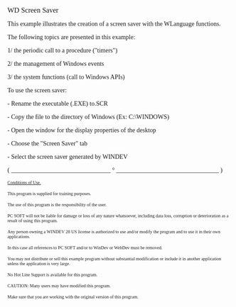   
<span style="font-family:Arial sans-serif;font-size:16px;">WD Screen Saver</span>

  
<span style="font-family:Arial sans-serif;font-size:14px;">This example illustrates the creation of a screen saver with the WLanguage functions.</span>

<span style="font-family:Arial sans-serif;font-size:14px;">The following topics are presented in this example:</span>

<span style="font-family:Arial sans-serif;font-size:14px;">1/ the periodic call to a procedure ("timers")</span>

<span style="font-family:Arial sans-serif;font-size:14px;">2/ the management of Windows events </span>

<span style="font-family:Arial sans-serif;font-size:14px;">3/ the system functions (call to Windows APIs)</span>

<span style="font-family:Arial sans-serif;font-size:14px;">To use the screen saver:</span>

<span style="font-family:Arial sans-serif;font-size:14px;">- Rename the executable (.EXE) to.SCR</span>

<span style="font-family:Arial sans-serif;font-size:14px;">- Copy the file to the directory of Windows (Ex: C:\\WINDOWS)</span>

<span style="font-family:Arial sans-serif;font-size:14px;">- Open the window for the display properties of the desktop</span>

<span style="font-family:Arial sans-serif;font-size:14px;">- Choose the "Screen Saver" tab</span>

<span style="font-family:Arial sans-serif;font-size:14px;">- Select the screen saver generated by WINDEV</span>

  
  
<span style="font-family:Arial sans-serif;font-size:14px;">( \_\_\_\_\_\_\_\_\_\_\_\_\_\_\_\_\_\_\_\_\_\_\_\_\_\_\_\_\_\_\_\_ ° \_\_\_\_\_\_\_\_\_\_\_\_\_\_\_\_\_\_\_\_\_\_\_\_\_\_\_\_\_\_\_\_\_ )</span>

  
<span style="text-decoration:underline;font-family:Arial sans-serif;font-size:10px;">Conditions of Use.</span>

<span style="font-family:Arial sans-serif;font-size:10px;">This program is supplied for training purposes.</span>

<span style="font-family:Arial sans-serif;font-size:10px;">The use of this program is the responsibility of the user. </span>

<span style="font-family:Arial sans-serif;font-size:10px;">PC SOFT will not be liable for damage or loss of any nature whatsoever, including data loss, corruption or deterioration as a result of using this program.</span>

<span style="font-family:Arial sans-serif;font-size:10px;">Any person owning a WINDEV 28 US license is authorized to use and/or modify the program and to use it in their own applications. </span>

<span style="font-family:Arial sans-serif;font-size:10px;">In this case all references to PC SOFT and/or to WinDev or WebDev must be removed.</span>

<span style="font-family:Arial sans-serif;font-size:10px;">You may not distribute or sell this example program without substantial modification or include it in another application unless the application is very large.</span>

  
<span style="font-family:Arial sans-serif;font-size:10px;">No Hot Line Support is available for this program.</span>

  
<span style="font-family:Arial sans-serif;font-size:10px;">CAUTION: Many users may have modified this program. </span>

<span style="font-family:Arial sans-serif;font-size:10px;">Make sure that you are working with the original version of this program.</span>

  
  
  
  